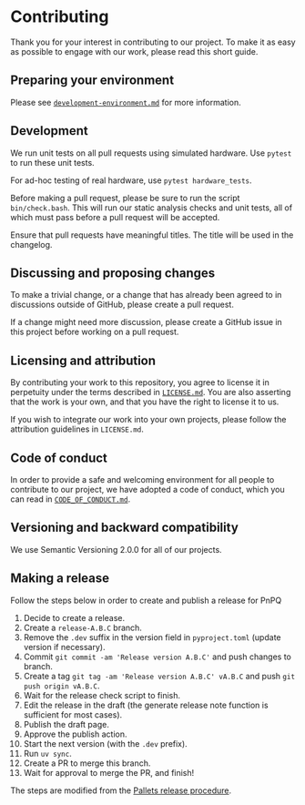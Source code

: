 # Contributing

Thank you for your interest in contributing to our project. To make it as easy as possible to engage with our work, please read this short guide.

## Preparing your environment

Please see [`development-environment.md`](https://github.com/moonshot-nagayama-pj/public-documents/blob/main/engineering/development-environment.md) for more information.

## Development

We run unit tests on all pull requests using simulated hardware. Use `pytest` to run these unit tests.

For ad-hoc testing of real hardware, use `pytest hardware_tests`.

Before making a pull request, please be sure to run the script `bin/check.bash`. This will run our static analysis checks and unit tests, all of which must pass before a pull request will be accepted.

Ensure that pull requests have meaningful titles. The title will be used in the changelog.

## Discussing and proposing changes

To make a trivial change, or a change that has already been agreed to in discussions outside of GitHub, please create a pull request.

If a change might need more discussion, please create a GitHub issue in this project before working on a pull request.

## Licensing and attribution

By contributing your work to this repository, you agree to license it in perpetuity under the terms described in [`LICENSE.md`](LICENSE.md). You are also asserting that the work is your own, and that you have the right to license it to us.

If you wish to integrate our work into your own projects, please follow the attribution guidelines in `LICENSE.md`.

## Code of conduct

In order to provide a safe and welcoming environment for all people to contribute to our project, we have adopted a code of conduct, which you can read in [`CODE_OF_CONDUCT.md`](CODE_OF_CONDUCT.md).

## Versioning and backward compatibility

We use Semantic Versioning 2.0.0 for all of our projects.

## Making a release

Follow the steps below in order to create and publish a release for PnPQ

1. Decide to create a release.
1. Create a `release-A.B.C` branch.
1. Remove the `.dev` suffix in the version field in `pyproject.toml` (update version if necessary).
1. Commit `git commit -am 'Release version A.B.C'` and push changes to branch.
1. Create a tag `git tag -am 'Release version A.B.C' vA.B.C` and push `git push origin vA.B.C`.
1. Wait for the release check script to finish.
1. Edit the release in the draft (the generate release note function is sufficient for most cases).
1. Publish the draft page.
1. Approve the publish action.
1. Start the next version (with the `.dev` prefix).
1. Run `uv sync`.
1. Create a PR to merge this branch.
1. Wait for approval to merge the PR, and finish!

The steps are modified from the [Pallets release procedure](https://palletsprojects.com/contributing/release).

